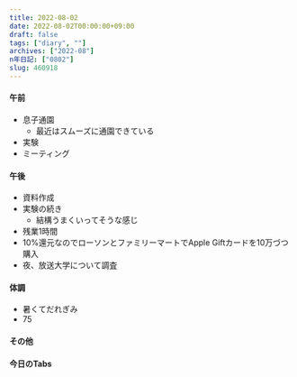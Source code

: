 ```yaml
---
title: 2022-08-02
date: 2022-08-02T00:00:00+09:00
draft: false
tags: ["diary", ""]
archives: ["2022-08"]
n年日記: ["0802"]
slug: 460918
---
```

#### 午前
- 息子通園
  - 最近はスムーズに通園できている
- 実験
- ミーティング
#### 午後
- 資料作成
- 実験の続き
  - 結構うまくいってそうな感じ
- 残業1時間
- 10%還元なのでローソンとファミリーマートでApple Giftカードを10万づつ購入
- 夜、放送大学について調査
#### 体調
- 暑くてだれぎみ
- 75
#### その他
#### 今日のTabs